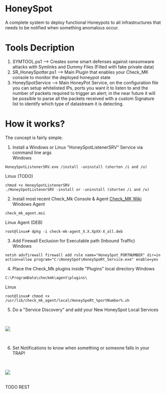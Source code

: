 # HoneySpot
A complete system to deploy functional Honeypots to all infrastructures that needs to be notified when something anomalous occur.

# Tools Decription <br>
1) SYMTOOL.ps1 --> Creates some smart defenses against ransomware attacks with Symlinks and Dummy Files (Filled with fake private data) <br>
2) SR_HoneySpotter.ps1 --> Main Plugin that enables your Check_MK console to monitor the deployed honeypot state <br>
3) HoneySpotService --> Main HoneyPot Service, on the configuration file you can setup whitelisted IPs, ports you want it to listen to and the number of packets required to trigger an alert; in the near future it will be possible to parse all the packets received with a custom Signature list to identify which type of datastream it is detecting. <br>

# How it works? <br>
The concept is fairly simple. <br>

1) Install a Windows or Linux "HoneySpotListenerSRV" Service via command line args <br>
Windows <br>

```
HoneySpotListenerSRV.exe /install -uninstall (shorten /i and /u)
```

Linux (TODO) <br>

```
chmod +x HoneySpotListenerSRV
./HoneySpotListenerSRV -install or -uninstall (shorten /i and /u)
```

2) Install most recent Check_Mk Console & Agent <a href="https://docs.checkmk.com/latest/en/introduction_packages.html">Check_MK Wiki</a><br>
Windows Agent <br>

```
check_mk_agent.msi
```

Linux Agent (DEB) <br>

```
root@linux# dpkg -i check-mk-agent_X.X.XpXX-X_all.deb
```

3) Add Firewall Exclusion for Executable path (Inbound Traffic) <br>
Windows <br>

```
netsh advfirewall firewall add rule name="HoneySpot_PORTNUMBER" dir=in action=allow program="C:\HoneySpot\HoneySpoRt_Service.exe" enable=yes
```
4) Place the Check_Mk plugins inside "Plugins" local directory 
Windows <br>

```
C:\ProgramData\checkmk\agent\plugins\
```
Linux <br>

```
root@linux# chmod +x /usr/lib/check_mk_agent/local/HoneySpoRt_%portNumber%.sh
```

5) Do a "Service Discovery" and add your New HoneySpot Local Services <br>
<br>

![](https://i.imgur.com/QeO7uTh.png)

<br>

6) Set Notifications to know when something or someone falls in your TRAP!<br>
<br>

![](https://i.imgur.com/c2XMJRy.png)

<br> 
TODO REST
